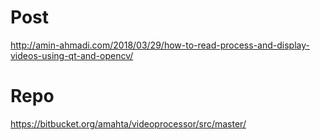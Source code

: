 # Post 
http://amin-ahmadi.com/2018/03/29/how-to-read-process-and-display-videos-using-qt-and-opencv/

# Repo
https://bitbucket.org/amahta/videoprocessor/src/master/
